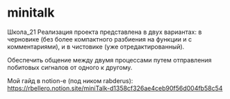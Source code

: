 # minitalk
Школа_21
Реализация проекта представлена в двух вариантах: в черновике (без более компактного разбиения на функции и с комментариями), и в чистовике (уже отредактированный).

Обеспечить общение между двумя процессами путем отправления побитовых сигналов от одного к другому.

Мой гайд в notion-e (под ником rabderus): https://rbellero.notion.site/miniTalk-d1358cf326ae4ceb90f56d004fb58c54
